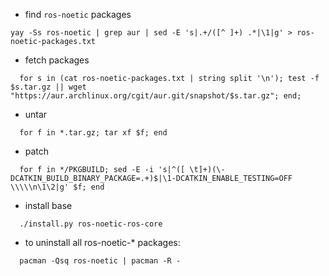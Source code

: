 - find `ros-noetic` packages
```fish
yay -Ss ros-noetic | grep aur | sed -E 's|.+/([^ ]+) .*|\1|g' > ros-noetic-packages.txt
```

- fetch packages
```fish
  for s in (cat ros-noetic-packages.txt | string split '\n'); test -f $s.tar.gz || wget "https://aur.archlinux.org/cgit/aur.git/snapshot/$s.tar.gz"; end;
```

- untar
```fish
  for f in *.tar.gz; tar xf $f; end
```

- patch
```fish
  for f in */PKGBUILD; sed -E -i 's|^([ \t]+)(\-DCATKIN_BUILD_BINARY_PACKAGE=.+)$|\1-DCATKIN_ENABLE_TESTING=OFF \\\\\n\1\2|g' $f; end
```

- install base
```fish
  ./install.py ros-noetic-ros-core
```

- to uninstall all ros-noetic-* packages:

```fish
  pacman -Qsq ros-noetic | pacman -R -
```
